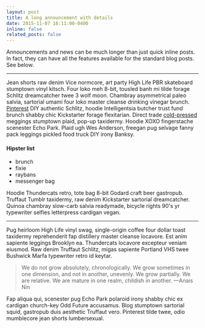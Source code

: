 ```yaml
---
layout: post
title: A long announcement with details
date: 2015-11-07 16:11:00-0400
inline: false
related_posts: false
---
```


Announcements and news can be much longer than just quick inline posts. In fact,
they can have all the features available for the standard blog posts. See below.

---

Jean shorts raw denim Vice normcore, art party High Life PBR skateboard
stumptown vinyl kitsch. Four loko meh 8-bit, tousled banh mi tilde forage
Schlitz dreamcatcher twee 3 wolf moon. Chambray asymmetrical paleo salvia,
sartorial umami four loko master cleanse drinking vinegar brunch.
<a href="https://www.pinterest.com">Pinterest</a> DIY authentic Schlitz, hoodie
Intelligentsia butcher trust fund brunch shabby chic Kickstarter forage
flexitarian. Direct trade
<a href="https://en.wikipedia.org/wiki/Cold-pressed_juice">cold-pressed</a>
meggings stumptown plaid, pop-up taxidermy. Hoodie XOXO fingerstache scenester
Echo Park. Plaid ugh Wes Anderson, freegan pug selvage fanny pack leggings
pickled food truck DIY irony Banksy.

#### Hipster list

<ul>
    <li>brunch</li>
    <li>fixie</li>
    <li>raybans</li>
    <li>messenger bag</li>
</ul>

Hoodie Thundercats retro, tote bag 8-bit Godard craft beer gastropub. Truffaut
Tumblr taxidermy, raw denim Kickstarter sartorial dreamcatcher. Quinoa chambray
slow-carb salvia readymade, bicycle rights 90's yr typewriter selfies
letterpress cardigan vegan.

---

Pug heirloom High Life vinyl swag, single-origin coffee four dollar toast
taxidermy reprehenderit fap distillery master cleanse locavore. Est anim
sapiente leggings Brooklyn ea. Thundercats locavore excepteur veniam eiusmod.
Raw denim Truffaut Schlitz, migas sapiente Portland VHS twee Bushwick Marfa
typewriter retro id keytar.

> We do not grow absolutely, chronologically. We grow sometimes in one
> dimension, and not in another, unevenly. We grow partially. We are relative.
> We are mature in one realm, childish in another. —Anais Nin

Fap aliqua qui, scenester pug Echo Park polaroid irony shabby chic ex cardigan
church-key Odd Future accusamus. Blog stumptown sartorial squid, gastropub duis
aesthetic Truffaut vero. Pinterest tilde twee, odio mumblecore jean shorts
lumbersexual.
